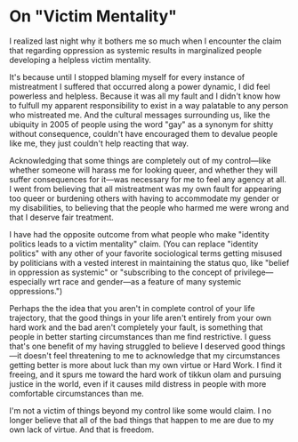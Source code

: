# On "Victim Mentality"

I realized last night why it bothers me so much when I encounter the claim that regarding oppression as systemic results in marginalized people developing a helpless victim mentality.

It's because until I stopped blaming myself for every instance of mistreatment I suffered that occurred along a power dynamic, I did feel powerless and helpless. Because it was all my fault and I didn't know how to fulfull my apparent responsibility to exist in a way palatable to any person who mistreated me. And the cultural messages surrounding us, like the ubiquity in 2005 of people using the word "gay" as a synonym for shitty without consequence, couldn't have encouraged them to devalue people like me, they just couldn't help reacting that way.

Acknowledging that some things are completely out of my control—like whether someone will harass me for looking queer, and whether they will suffer consequences for it—was necessary for me to feel any agency at all. I went from believing that all mistreatment was my own fault for appearing too queer or burdening others with having to accommodate my gender or my disabilities, to believing that the people who harmed me were wrong and that I deserve fair treatment.

I have had the opposite outcome from what people who make "identity politics leads to a victim mentality" claim. (You can replace "identity politics" with any other of your favorite sociological terms getting misused by politicians with a vested interest in maintaining the status quo, like "belief in oppression as systemic" or "subscribing to the concept of privilege—especially wrt race and gender—as a feature of many systemic oppressions.")

Perhaps the the idea that you aren't in complete control of your life trajectory, that the good things in your life aren't entirely from your own hard work and the bad aren't completely your fault, is something that people in better starting circumstances than me find restrictive. I guess that's one benefit of my having struggled to believe I deserved good things—it doesn't feel threatening to me to acknowledge that my circumstances getting better is more about luck than my own virtue or Hard Work. I find it freeing, and it spurs me toward the hard work of tikkun olam and pursuing justice in the world, even if it causes mild distress in people with more comfortable circumstances than me.

I'm not a victim of things beyond my control like some would claim. I no longer believe that all of the bad things that happen to me are due to my own lack of virtue. And that is freedom.
